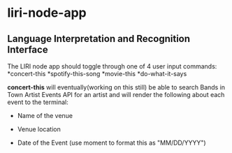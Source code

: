 # liri-node-app
## Language Interpretation and Recognition Interface

The LIRI node app should toggle through one of 4 user input commands: 
*concert-this
*spotify-this-song
*movie-this
*do-what-it-says

**concert-this** will eventually(working on this still) be able to search Bands in Town Artist Events API for an artist and will render the following about each event to the terminal:

* Name of the venue

* Venue location

* Date of the Event (use moment to format this as "MM/DD/YYYY")



